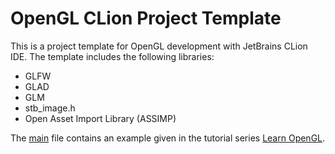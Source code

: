 # OpenGL CLion Project Template

This is a project template for OpenGL development with JetBrains CLion IDE. The template includes the following libraries:
* GLFW
* GLAD
* GLM 
* stb_image.h
* Open Asset Import Library (ASSIMP)

The [main](OpenGL_Full/main.cpp) file contains an example given in the tutorial series [Learn OpenGL]([https://pages.github.com/](https://learnopengl.com/Introduction)https://learnopengl.com/Introduction).
